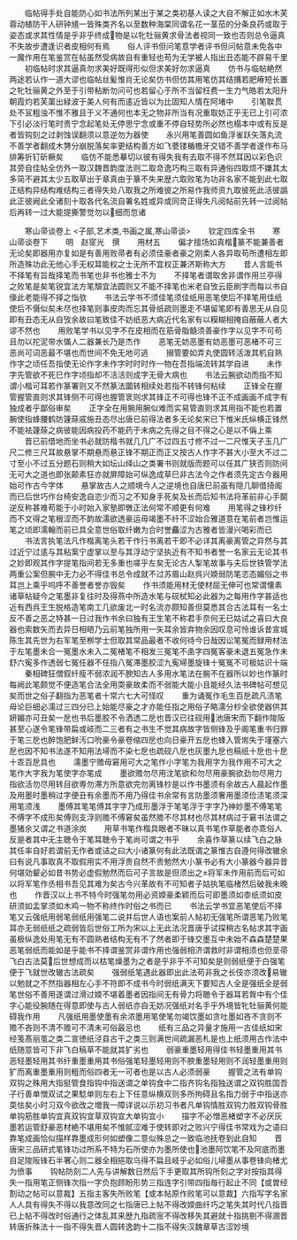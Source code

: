 <!-- { "loadSidebar": true } -->
　　临帖得手处自能防心如书法所列某出于某之类初基人读之大自不解正如水木芙蓉动植防干人研钟馗一皆殊类齐名以至数种海棠同谓名花一茎茄的分条良药或取于姿态或求其性情是乎非乎终成物是以牝牡骊黄求骨法者视同一致也否则总令逼真不失故步遭逢识者皮相何有焉
　　俗人评书但问笔意学者评书但问帖意未免各中一魔作用在笔鉴赏在帖虽然受病故自有重轻也苟为无学被人指出丑态能不辟易千里
　　初临帖时求其逼真勿求美好既得形似但求美好勿求逼真
　　仿书与临帖絶然两途若认作一道大谬也临帖丝髪惟肖无论矣仿书但仿其用笔仿其结搆若肥瘠短长置之牝牡骊黄之外至于引带粘断勿问可也若留心于所不当留枉费一生力气皓若太阳升朝霞灼若芙蕖出緑波于美人何有而逺近皆以为比固知人情在阿堵中
　　引笔聫贯处不冝粗浊不惟不雅且于义不通何也本无之物非所当有况重取妨正乎无已上引可浓下引必淡行笔时贵宁念起笔处无停思宁念或重不停自轻势所必然也榻本中或有反是者皆钩刻之过剥蚀误翻须以意逆勿为器使
　　永兴用笔善圆如鱼浮雀跃矢落丸流不善学者翻成木勥分崩脱落矣率更结构善方如飞甍镂楯檐牙交错不善学者遂作布马排筹折钉斫橛矣
　　临仿不能悉摹切以彼有得失我有去取不得不然耳因以彩色识其旁自佳帖全仿外一取汉魏晋韵度法则二取竒逸巧构三取有异通俗四取烦不嫌其太多简不避其太少五取草出于章真由于篆不失来歴六取败笔为功非名家不能到此七取正结构异结构难结构三者得失处八取我之所难彼之所易作我师资九取彼死此活彼譌此正彼阙此全诸刻十取各代名流自署名姓或异或同竒正得失凡阅帖前先转一过阅帖后再转一过大能提撕警觉勿以细而忽诸

　　寒山帚谈卷上
<子部,艺术类,书画之属,寒山帚谈>
　　钦定四库全书
　　寒山帚谈卷下
　　明　赵宧光　撰
　　用材五
　　偏才擅场如真楷篆不能兼善者无论矣即器用亦复如是有善用败帚者有必须佳豪者豪之刚柔人各异取苟所遭相左即所造殊功此无他心手无权耳能权之士无所不宜权正兼济斯称大方
　　昔人言能书不择笔有旨哉择笔而书笔也非书也雅士不为
　　不择笔者谓取舍非谓作用兰亭得之败笔是矣笔锐宜法方笔頽宜法圆则又不能不择笔也米老自攷云臣刷字而每以书自儫此老能得不择之恉欤
　　书法云学书不须佳笔须佳纸用恶笔使后不择笔用佳纸使后不慑似矣未尽也择笔则事皮肉而忘其骨纸疏则墨走不堪留笔即有善思无从自见即有丑态无从自攷余故曰笔致佳不妨纸恶大病近代名家有以糢糊相掩自蔽蔽人者大谬不然也
　　用败笔学书以见字不在皮相而在筋骨脂髓须善豪作字以见字不可苟且勿以拕泥带水慲人二器兼长乃是杰作
　　恶笔无妨恶墨有妨恶墨可恶楮不可三恶尚可词恶最不堪也而世间不免无地可逃
　　搦管要如弄丸使圆转活泼其机自熟作字之顷任吾指使无论作字未作字时时时作一物在吾指端流转其学自进
　　未作字先管欲不死巳作字顷指却不活活则成字无骨大病也
　　书法云腕欲动而指不知谓小楷可耳若作篆署则又不然篆法圜转相续处若指不转锋何粘续
　　正锋全在握管握管直则求其锋侧不可得也握管衺则求其锋正不可得也锋不正不成画画不成字有独成者乎鄙俗审矣
　　正字全在用腕用腕似难而实易管直则求其用指不能也若置腕使指蜂腰鹤防籧蒢戚施丑态尽出唐已前得法者多无论矣宋已下惟米氏纵横正锋然不能袪籧蒢之病彼能因病投药不能药于未病之先得之目不得之心是以不偁上乘
　　晋已前借地而坐书必就防楷书就几几广不过四五寸修不过一二尺惟天子玉几广尺二修三尺耳故悬掌不期悬而悬正锋不期正而正又按古人作字不甚大小至大不过二寸至小不过五分题石则稍大如坛山绎山之类署书则就版而题可以任其广狭否则防间无可大之道也即张颠素狂亦就屏障始可纵逸成草巳非古法今之作者须先定古今器用始可作古今字体
　　悬掌故古人之顺境今人之逆境也自唐巳前虽有隠几聊借掎阁而已后世巧作台椅安逸自恣少而习之不知身手死矣及长而后知书法将革前非心手鬬逆反称甚难苟能于小时始入家塾即斆正法何常不顺更有何难
　　用笔得之锋杪纤而不文得之笔根涩而不韵故濡欲透豪运毋竭墨不纤不涩始合雅道意在笔前者岂惟运笔之顷即濡翰而前已具全意世俗取纤嫩为合时誉麤涩为古雅者皆漫兴喝彩而已
　　书法言执笔法凡作楷离笔头若干作行书离若干即不必详其离豪离管之异然与其过近宁过逺与其粘案宁虚掌以至与其浮动宁坚执近有不知书者誉一名家云无论其书之妙即观其作字提笔指间若无多重也嗟乎左矣无论古人掣笔故事与夫后世铁管学法两重公案但腕中无力必不得佳书总令成就不过苏眉山赵呉兴媆弱防笔恣态媚俗之书耳岂上乘乎呜呼不善誉者誉亦毁矣
　　作书须能用材无使材屈无伸可也常谓懐素诸草帖疑今之笔墨非复往时及得燕中所造水笔与砚栻知必此器为之每用作字甚适也近有西呉王生脱格造笔南工几欲废北一时名流亦颇知善但莫悉其合古法耳有一名士反不善之恶之特甚一日过我作书余曰独有王生笔不称君手奈何无已姑试之喜曰大良器也索数矢而去异日相晤乃云前笔独所用一矢耳余皆弃物余因叹息可怜谁诉昔宣城陈生其先世为右军笔至栁学士但取其常品最者不收何待今日哉因讼笔冤而録用材法于左笔墨未合一冤墨水未入二冤楮笔不相发三冤笔不圅字四冤客豪未退五冤急作未舒六寃多作透弱七冤任器不任指八冤滞墨胶涩九寃埽墨旋锋十冤冤不可极姑识十端
　　秦相碑狂僧叙纤瘦不弱浓润不腴知古人多用水笔法在腕不在器所以妙也作篆时每阙此笔颇觉不便造笔合法全用耎豪故柔而不弱能大能小且能经久法书碑帖可想见矣而世之俗子翻指为恶笔者十常六七大可怪叹
　　重为诵冤作毛生百戹疏凡渍笔毋论巨细必濡过三四分已上始能尽豪之才亦能任指之用俗子略濡分杪全欲使器供其妍媚亦可丑矣一戹也书后墨胶不令洒透二戹也晋汉已往砚用池唐宋而下翻作陖阪甚至心遂令笔锋带扁或岐而二三者有之书生不觉其病故字皆侧锋及乎阁笔重书归罪于笔三戹也醉饱肥鲜汚口吮豪令豪卷缩四戹也向日豪开五戹也蜂入管耑失于墐塞六戹也因不知书法遂不知用法埽而不染七戹也疏砚八戹也灰墨九戹也稿纸十戹也十戹十乖百戹具也
　　濡墨宁赡毋窘用可大之笔作小字笔为我用字为我作用不可大之笔作大字我为笔使字亦笔成
　　墨欲赡勿尽用沈笔欲和勿尽用豪腕欲劲勿尽用力指欲活勿尽用转目欲専勿滞方所意欲完勿离锋杪是以作书墨须有余故古人晨起作墨及用墨时墨稍过字便丑有余墨而不用乃得佳书余常有言防墨须奢用墨须俭渍笔须深用笔须浅
　　墨傅其笔笔傅其字字乃成形墨浮于笔笔浮于字字乃神妙墨不傅笔笔不傅字不成形矣傅则支浮则赡不傅窘矣虽然赡不尽其材也尽其材病过于窘书法谓之墨猪余又谓之书道涂炭
　　用草书笔作楷具眼者不昧以真书笔作草能者亦乖俗人反是者其中无主聴令于笔耳聴令于笔尚可谓之书乎
　　余喜作草篆以续飞白之脉其任率自好若谓前无作者或诘之曰大小诸篆何有此法既谓之篆惟古自遵何得改辙余曰有说凡事取真不取假用实不用浮贵自然不贵勉然大小篆书必有大小篆器今器异昔何堪効颦必如昔书势必虚假勉然而后可子言故是但须出之将军未作用前而后可如以将军笔作丞相书吾见其难为矣古今兴革故有不可知者子姑执笔临楮然后破我未晚也
　　作晋汉以上书不特今时强笔勿用必资媆豪柔颖而后可即墨须如桼纸须如皮研须如盂掌须如木鸡一物不称终作时俗之书而已
　　书法云学书宜恶笔使后不择笔又云强纸用弱笔弱纸用强笔二说并后世人语也案前人帖初无强笔所谓恶笔乃败笔耳亦无弱纸纸之疏弱皆后世俗工所为宋以上无此法况晋唐乎试探稍古名帖求其字画虽极纵逸处用笔无有不圆熟者结构无有不了然者即于锋交墨互中未始不森森楚楚果恶笔弱纸而能如是乎能书不择谓鉴赏非谓作用也强弱相济谓救时非谓相须也但垩帚飞白古法莫后世想成而以枯笔燥墨为之者是乎非乎不可知矣是则弱纸便于白强笔便于飞就世改辙古法疏矣
　　强弱纸笔遇此器即出此法苟非我之长伎亦须改易辙以勉就之不然指器相左心手不符即不成书今时弱纸满天下要知古人全是强纸全是弱笔世俗不善用遂谓过滑过媆不堪着墨者因指间无有骨力将聴令于器耳若胷中有个佳字心能役腕随在得意即使与古人弱纸亦自无妨况强纸对名手乎外境皆牝牡骊黄何能碍我作用
　　凡强纸用墨使墨有余浓墨用笔使笔勿竭饮墨如贪吐墨如吝不贪则不赡不吝则不清不赡可不清未可俗最忌也
　　纸有三品之异量才施用一古佳纸如宋经笺髙丽茧之类二宣徳纸泾县古干之类三则满世间疏漏恶札是也上纸须用古作法中纸随意皆可下非飞白稿草不能就其犷劣也
　　弱豪重墨轻用得佳书轻墨重用其书恶轻墨轻用其书纤重墨重用其书俗强笔轻墨轻用则不腴重墨轻用则不润轻墨重用则犷而离重墨重用则粗而俗四者无一可者也是以古人必须弱豪
　　握管之法有单钩双钩之殊用大指挺管食指钩中指送谓之单钩食中二指齐钩名指独送谓之双钩胜国吾子行善单憎双试之果騐单则左右上下任意纵横双则多所拘碍且名指力弱于中指送亦耎怯矣小时习双今欲改之増我一障详说以示初习书者凡单钩情胜双钩力胜双钩骨胜单钩筋胜单钩宜真双钩宜草双钩宜大单钩宜小
　　描字不必憎恶楮塑字不必厌灰墨若运管舒豪恶材絶不堪用矣不惟腻涩难于使转即对之败兴宁得佳书常戏为之语曰靠笔成画恰似描样靠墨成形何如塑像二意似殊总之一致临池抚卷到此自知
　　晋唐宋三品研式笔锋功过所系不特为石所使亦为墨所使也池墨阿饮笔不及阿底而墨自足陖阪锋石半箸心则二器全相挹取乌得不扁且岐乎必如俗儿埽墨从事卷锋向楮尤为偾事
　　钩帖防刻二人先与讲解数日然后下手更取其所钩所刻之字对按指其得失一指用笔正侧锋次指一字负抱顾盼形势三指连字引带四指毎行起止不同【或曽经割动之帖可以意裁】五指主客失所败笔【或本帖原作败笔可以意裁】六指写字名家人人具有得失不得以我意改同之七指唐已上帖不得改媆曲纤巧之笔失其时代八指晋已上帖不得改时俗通行之体乱其来歴九指疏宻不得改移失其避就十指挑剔不得溷晋转唐折殊法十一指不得失晋人圆转逸韵十二指不得失汉魏章草古涩妙境
